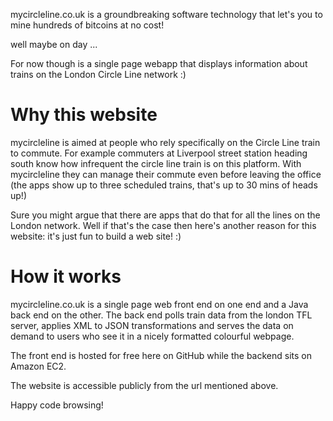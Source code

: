 
mycircleline.co.uk is a groundbreaking software technology that let's you to mine hundreds of bitcoins at no cost!

well maybe on day ...

For now though is a single page webapp that displays information about trains on the London Circle Line network :)


# Why this website
mycircleline is aimed at people who rely specifically on the Circle Line train to commute.  For example commuters at Liverpool street station heading south know how infrequent the circle line train is on this platform.  With mycircleline they can manage their commute even before leaving the office (the apps show up to three scheduled trains, that's up to 30 mins of heads up!)

Sure you might argue that there are apps that do that for all the lines on the London network.  Well if that's the case then here's another reason for this website: it's just fun to build a web site! :)



# How it works
mycircleline.co.uk is a single page web front end on one end and a Java back end on the other.  The back end polls train data from the london TFL server, applies XML to JSON transformations and serves the data on demand to users who see it in a nicely formatted colourful webpage.

The front end is hosted for free here on GitHub while the backend sits on Amazon EC2.

The website is accessible publicly from the url mentioned above.


Happy code browsing!

